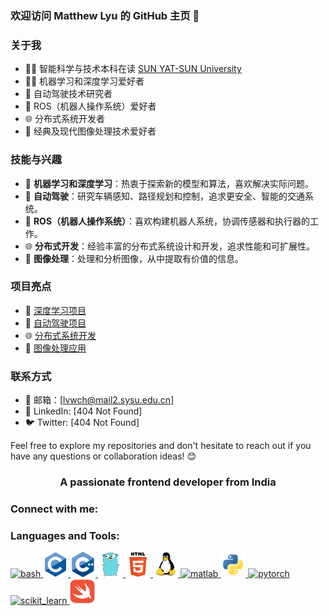 ### 欢迎访问 Matthew Lyu 的 GitHub 主页 👋

### 关于我
- 🧑‍🎓 智能科学与技术本科在读 [SUN YAT-SUN University](https://www.sysu.edu.cn)
- 🧑‍💻 机器学习和深度学习爱好者
- 🚗 自动驾驶技术研究者
- 🤖 ROS（机器人操作系统）爱好者
- 🌐 分布式系统开发者
- 🎨 经典及现代图像处理技术爱好者

### 技能与兴趣
- 🤖 **机器学习和深度学习**：热衷于探索新的模型和算法，喜欢解决实际问题。
- 🚗 **自动驾驶**：研究车辆感知、路径规划和控制，追求更安全、智能的交通系统。
- 🤖 **ROS（机器人操作系统）**：喜欢构建机器人系统，协调传感器和执行器的工作。
- 🌐 **分布式开发**：经验丰富的分布式系统设计和开发，追求性能和可扩展性。
- 🎨 **图像处理**：处理和分析图像，从中提取有价值的信息。

### 项目亮点
- 🤖 [深度学习项目](链接到你的机器学习项目)
- 🚗 [自动驾驶项目](https://github.com/Matthew-Lyu/AutoDrivingSimulation)
- 🌐 [分布式系统开发](https://github.com/Dwl2021/MapReduce)
- 🎨 [图像处理应用](https://github.com/Matthew-Lyu/ImageProcessingAndAnalysis)

### 联系方式
- 📧 邮箱：[lvwch@mail2.sysu.edu.cn]
- 💼 LinkedIn: [404 Not Found]
- 🐦 Twitter: [404 Not Found]

Feel free to explore my repositories and don't hesitate to reach out if you have any questions or collaboration ideas! 😊

<h3 align="center">A passionate frontend developer from India</h3>

<h3 align="left">Connect with me:</h3>
<p align="left">
</p>

<h3 align="left">Languages and Tools:</h3>
<p align="left"> <a href="https://www.gnu.org/software/bash/" target="_blank" rel="noreferrer"> <img src="https://www.vectorlogo.zone/logos/gnu_bash/gnu_bash-icon.svg" alt="bash" width="40" height="40"/> </a> <a href="https://www.cprogramming.com/" target="_blank" rel="noreferrer"> <img src="https://raw.githubusercontent.com/devicons/devicon/master/icons/c/c-original.svg" alt="c" width="40" height="40"/> </a> <a href="https://www.w3schools.com/cpp/" target="_blank" rel="noreferrer"> <img src="https://raw.githubusercontent.com/devicons/devicon/master/icons/cplusplus/cplusplus-original.svg" alt="cplusplus" width="40" height="40"/> </a> <a href="https://golang.org" target="_blank" rel="noreferrer"> <img src="https://raw.githubusercontent.com/devicons/devicon/master/icons/go/go-original.svg" alt="go" width="40" height="40"/> </a> <a href="https://www.w3.org/html/" target="_blank" rel="noreferrer"> <img src="https://raw.githubusercontent.com/devicons/devicon/master/icons/html5/html5-original-wordmark.svg" alt="html5" width="40" height="40"/> </a> <a href="https://www.linux.org/" target="_blank" rel="noreferrer"> <img src="https://raw.githubusercontent.com/devicons/devicon/master/icons/linux/linux-original.svg" alt="linux" width="40" height="40"/> </a> <a href="https://www.mathworks.com/" target="_blank" rel="noreferrer"> <img src="https://upload.wikimedia.org/wikipedia/commons/2/21/Matlab_Logo.png" alt="matlab" width="40" height="40"/> </a> <a href="https://www.python.org" target="_blank" rel="noreferrer"> <img src="https://raw.githubusercontent.com/devicons/devicon/master/icons/python/python-original.svg" alt="python" width="40" height="40"/> </a> <a href="https://pytorch.org/" target="_blank" rel="noreferrer"> <img src="https://www.vectorlogo.zone/logos/pytorch/pytorch-icon.svg" alt="pytorch" width="40" height="40"/> </a> <a href="https://scikit-learn.org/" target="_blank" rel="noreferrer"> <img src="https://upload.wikimedia.org/wikipedia/commons/0/05/Scikit_learn_logo_small.svg" alt="scikit_learn" width="40" height="40"/> </a> <a href="https://developer.apple.com/swift/" target="_blank" rel="noreferrer"> <img src="https://raw.githubusercontent.com/devicons/devicon/master/icons/swift/swift-original.svg" alt="swift" width="40" height="40"/> </a> </p>

<!--
**Matthew-Lyu/Matthew-Lyu** is a ✨ _special_ ✨ repository because its `README.md` (this file) appears on your GitHub profile.

Here are some ideas to get you started:

- 🔭 I’m currently working on ...
- 🌱 I’m currently learning ...
- 👯 I’m looking to collaborate on ...
- 🤔 I’m looking for help with ...
- 💬 Ask me about ...
- 📫 How to reach me: ...
- 😄 Pronouns: ...
- ⚡ Fun fact: ...
-->
